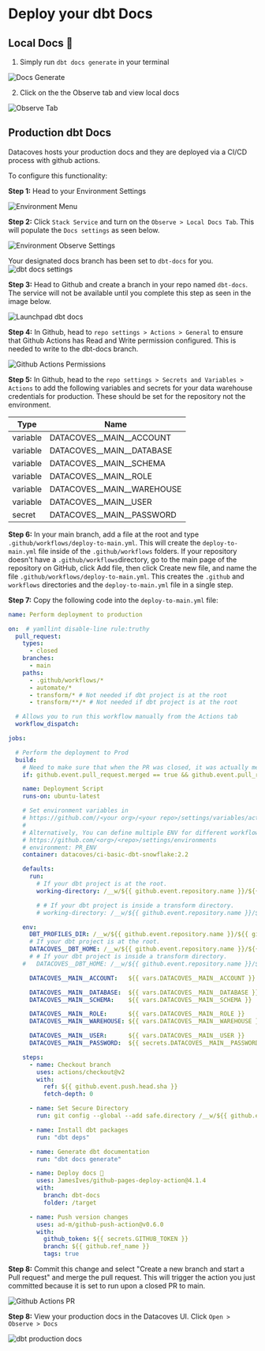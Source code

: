 # Deploy your dbt Docs

## Local Docs 📖
1. Simply run `dbt docs generate` in your terminal 
   
![Docs Generate](assets/migration_docs_generate.png)

2. Click on the the Observe tab and view local docs
   
![Observe Tab](./assets/migration_observe_dbt_docs.png)

## Production dbt Docs 

Datacoves hosts your production docs and they are deployed via a CI/CD process with github actions. 

To configure this functionality:

**Step 1:** Head to your Environment Settings 

![Environment Menu](./assets/migration_environments.gif)

**Step 2:** Click `Stack Service` and turn on the `Observe > Local Docs Tab`. This will populate the `Docs settings` as seen below.

![Environment Observe Settings](./assets/migration_environment_observe_settings.gif)

Your designated docs branch has been set to `dbt-docs` for you. 
![dbt docs settings](./assets/migration_environment_dbt_docs.png)

**Step 3:** Head to Github and create a branch in your repo named `dbt-docs`. 
The service will not be available until you complete this step as seen in the image below.

![Launchpad dbt docs](./assets/migration_launchpad_dbt_docs.png)

**Step 4:** In Github, head to `repo settings > Actions > General` to ensure that Github Actions has Read and Write permission configured. This is needed to write to the dbt-docs branch. 

![Github Actions Permissions](assets/migration_github_actions_permissions.png)

**Step 5:** In Github, head to the `repo settings > Secrets and Variables > Actions` to add the following variables and secrets for your data warehouse credentials for production. These should be set for the repository not the environment.

| Type     | Name                               |
|----------|------------------------------------|
| variable | DATACOVES__MAIN__ACCOUNT           |
| variable | DATACOVES__MAIN__DATABASE          |
| variable | DATACOVES__MAIN__SCHEMA            |
| variable | DATACOVES__MAIN__ROLE              |
| variable | DATACOVES__MAIN__WAREHOUSE         |
| variable | DATACOVES__MAIN__USER              |
| secret   | DATACOVES__MAIN__PASSWORD          |

**Step 6:** In your main branch, add a file at the root and type `.github/workflows/deploy-to-main.yml`. This will create the `deploy-to-main.yml` file inside of the `.github/workflows` folders. If your repository doesn't have a `.github/workflows`directory, go to the main page of the repository on GitHub, click Add file, then click Create new file, and name the file `.github/workflows/deploy-to-main.yml`. This creates the `.github` and `workflows` directories and the `deploy-to-main.yml` file in a single step.

**Step 7:** Copy the following code into the `deploy-to-main.yml` file:

```yml
name: Perform deployment to production

on:  # yamllint disable-line rule:truthy
  pull_request:
    types:
      - closed
    branches:
      - main
    paths:
      - .github/workflows/*
      - automate/*
      - transform/* # Not needed if dbt project is at the root
      - transform/**/* # Not needed if dbt project is at the root

  # Allows you to run this workflow manually from the Actions tab
  workflow_dispatch:

jobs:

  # Perform the deployment to Prod
  build:
    # Need to make sure that when the PR was closed, it was actually merged.
    if: github.event.pull_request.merged == true && github.event.pull_request.base.ref == 'main'

    name: Deployment Script
    runs-on: ubuntu-latest

    # Set environment variables in
    # https://github.com//<your org>/<your repo>/settings/variables/actions
    #
    # Alternatively, You can define multiple ENV for different workflows.
    # https://github.com/<org>/<repo>/settings/environments
    # environment: PR_ENV
    container: datacoves/ci-basic-dbt-snowflake:2.2

    defaults:
      run:
        # If your dbt project is at the root.
        working-directory: /__w/${{ github.event.repository.name }}/${{ github.event.repository.name }} 

        # # If your dbt project is inside a transform directory.
        # working-directory: /__w/${{ github.event.repository.name }}/${{ github.event.repository.name }}/transform 

    env:
      DBT_PROFILES_DIR: /__w/${{ github.event.repository.name }}/${{ github.event.repository.name }}/automate/dbt
      # If your dbt project is at the root.
      DATACOVES__DBT_HOME: /__w/${{ github.event.repository.name }}/${{ github.event.repository.name }} 
      # # If your dbt project is inside a transform directory.
    #   DATACOVES__DBT_HOME: /__w/${{ github.event.repository.name }}/${{ github.event.repository.name }}/transform 

      DATACOVES__MAIN__ACCOUNT:   ${{ vars.DATACOVES__MAIN__ACCOUNT }}

      DATACOVES__MAIN__DATABASE:  ${{ vars.DATACOVES__MAIN__DATABASE }}
      DATACOVES__MAIN__SCHEMA:    ${{ vars.DATACOVES__MAIN__SCHEMA }}

      DATACOVES__MAIN__ROLE:      ${{ vars.DATACOVES__MAIN__ROLE }}
      DATACOVES__MAIN__WAREHOUSE: ${{ vars.DATACOVES__MAIN__WAREHOUSE }}

      DATACOVES__MAIN__USER:      ${{ vars.DATACOVES__MAIN__USER }}
      DATACOVES__MAIN__PASSWORD:  ${{ secrets.DATACOVES__MAIN__PASSWORD }}

    steps:
      - name: Checkout branch
        uses: actions/checkout@v2
        with:
          ref: ${{ github.event.push.head.sha }}
          fetch-depth: 0

      - name: Set Secure Directory
        run: git config --global --add safe.directory /__w/${{ github.event.repository.name }}/${{ github.event.repository.name }}

      - name: Install dbt packages
        run: "dbt deps"

      - name: Generate dbt documentation
        run: "dbt docs generate"

      - name: Deploy docs 🚀
        uses: JamesIves/github-pages-deploy-action@4.1.4
        with:
          branch: dbt-docs
          folder: /target

      - name: Push version changes
        uses: ad-m/github-push-action@v0.6.0
        with:
          github_token: ${{ secrets.GITHUB_TOKEN }}
          branch: ${{ github.ref_name }}
          tags: true
```
**Step 8:** Commit this change and select "Create a new branch and start a Pull request" and merge the pull request. This will trigger the action you just committed because it is set to run upon a closed PR to main. 

![Github Actions PR ](assets/migration_github_actions_pr.png)

**Step 8:** View your production docs in the Datacoves UI. Click `Open > Observe > Docs`

![dbt production docs](assets/migration_production_docs.png)
